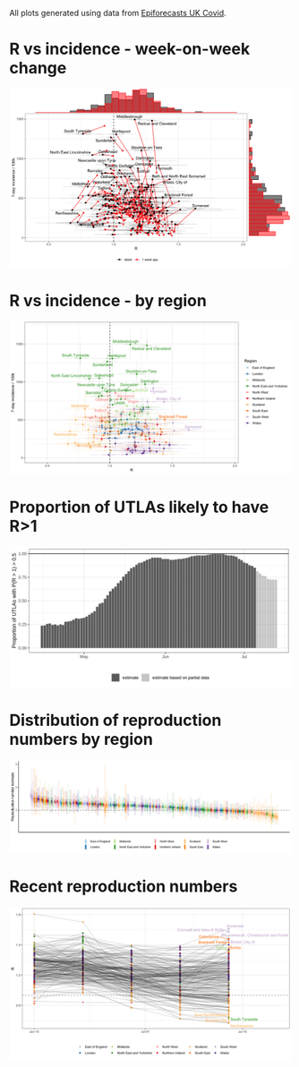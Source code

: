 
<!-- README.md is generated from README.Rmd. Please edit that file -->

All plots generated using data from [Epiforecasts UK
Covid](https://epiforecasts.io/covid/posts/national/united-kingdom/).

# R vs incidence - week-on-week change

![](figure/r_vs_inc_1w.png)

# R vs incidence - by region

![](figure/r_vs_inc_region.png)

# Proportion of UTLAs likely to have R>1

![](figure/latest_prop_gt1.png)

# Distribution of reproduction numbers by region

![](figure/R_ranking.png)

# Recent reproduction numbers

![](figure/recent_r.png)
